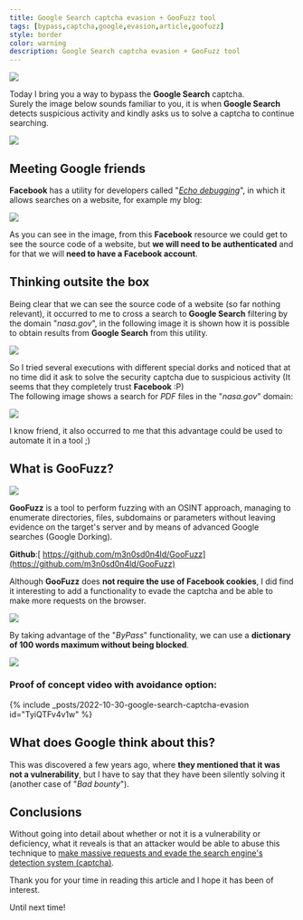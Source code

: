 ```yaml
---
title: Google Search captcha evasion + GooFuzz tool
tags: [bypass,captcha,google,evasion,article,goofuzz]
style: border
color: warning
description: Google Search captcha evasion + GooFuzz tool
---
```


![](../assets/img/google-search-captcha-evasion/1.png)  

Today I bring you a way to bypass the **Google Search** captcha.  
Surely the image below sounds familiar to you, it is when **Google Search** detects suspicious activity and kindly asks us to solve a captcha to continue searching.

![](../assets/img/google-search-captcha-evasion/9.png)   

## Meeting Google friends

**Facebook** has a utility for developers called "*[Echo debugging](https://developers.facebook.com/tools/debug/echo/?q=)*", in which it allows searches on a website, for example my blog:

![](../assets/img/google-search-captcha-evasion/2.png)

As you can see in the image, from this **Facebook** resource we could get to see the source code of a website, but **we will need to be authenticated** and for that we will **need to have a Facebook account**.  
  
## Thinking outsite the box

Being clear that we can see the source code of a website (so far nothing relevant), it occurred to me to cross a search to **Google Search** filtering by the domain "*nasa.gov*", in the following image it is shown how it is possible to obtain results from **Google Search** from this utility.

![](../assets/img/google-search-captcha-evasion/3.png)  
  
So I tried several executions with different special dorks and noticed that at no time did it ask to solve the security captcha due to suspicious activity (It seems that they completely trust **Facebook** :P)  
The following image shows a search for *PDF* files in the "*nasa.gov*" domain:  

![](../assets/img/google-search-captcha-evasion/4.png) 

I know friend, it also occurred to me that this advantage could be used to automate it in a tool ;)  

## What is GooFuzz?

![](../assets/img/google-search-captcha-evasion/5.png) 

**GooFuzz** is a tool to perform fuzzing with an OSINT approach, managing to enumerate directories, files, subdomains or parameters without leaving evidence on the target's server and by means of advanced Google searches (Google Dorking).

**Github**:[ https://github.com/m3n0sd0n4ld/GooFuzz](https://github.com/m3n0sd0n4ld/GooFuzz)  

Although **GooFuzz** ​​​​does **not require the use of Facebook cookies**, I did find it interesting to add a functionality to evade the captcha and be able to make more requests on the browser. 

![](../assets/img/google-search-captcha-evasion/6.png)

By taking advantage of the "*ByPass*" functionality, we can use a **dictionary of 100 words maximum without being blocked**.  

![](../assets/img/google-search-captcha-evasion/7.png) 

### Proof of concept video with avoidance option:

{% include _posts/2022-10-30-google-search-captcha-evasion id="TyiQTFv4v1w" %}

## What does Google think about this?

This was discovered a few years ago, where **they mentioned that it was not a vulnerability**, but I have to say that they have been silently solving it (another case of "*Bad bounty*").  
  
## Conclusions

Without going into detail about whether or not it is a vulnerability or deficiency, what it reveals is that an attacker would be able to abuse this technique to <u>make massive requests and evade the search engine's detection system (captcha)</u>.  

Thank you for your time in reading this article and I hope it has been of interest.  

Until next time!  